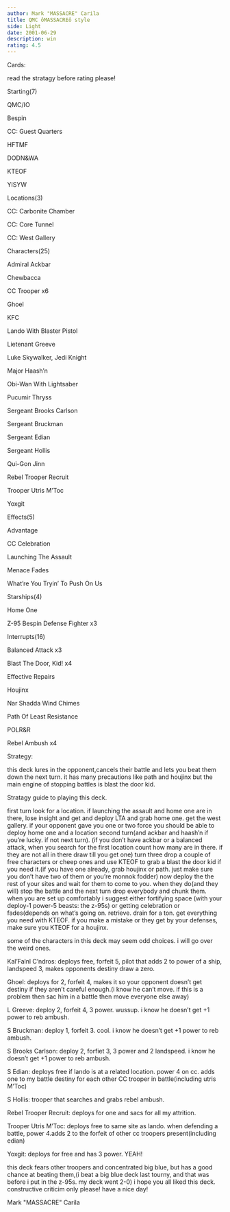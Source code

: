 ```yaml
---
author: Mark "MASSACRE" Carila
title: QMC ôMASSACREô style
side: Light
date: 2001-06-29
description: win
rating: 4.5
---
```

Cards: 

read the stratagy before rating please!

Starting(7)
QMC/IO
Bespin
CC: Guest Quarters
HFTMF
DODN&WA
KTEOF
YISYW

Locations(3)
CC: Carbonite Chamber
CC: Core Tunnel
CC: West Gallery

Characters(25)
Admiral Ackbar
Chewbacca
CC Trooper x6
Ghoel
KFC
Lando With Blaster Pistol
Lietenant Greeve
Luke Skywalker, Jedi Knight
Major Haash’n
Obi-Wan With Lightsaber
Pucumir Thryss
Sergeant Brooks Carlson
Sergeant Bruckman
Sergeant Edian
Sergeant Hollis
Qui-Gon Jinn
Rebel Trooper Recruit
Trooper Utris M’Toc
Yoxgit

Effects(5)
Advantage
CC Celebration
Launching The Assault
Menace Fades
What’re You Tryin’ To Push On Us

Starships(4)
Home One
Z-95 Bespin Defense Fighter x3

Interrupts(16)
Balanced Attack x3
Blast The Door, Kid! x4
Effective Repairs
Houjinx
Nar Shadda Wind Chimes
Path Of Least Resistance
POLR&R
Rebel Ambush x4 

Strategy: 

this deck lures in the opponent,cancels their battle and lets you beat them down the next turn. it has many precautions like path and houjinx but the main engine of stopping battles is blast the door kid.
Stratagy guide to playing this deck.
first turn look for a location. if launching the assault and home one are in there, lose insight and get and deploy LTA and grab home one. get the west gallery. if your opponent gave you one or two force you should be able to deploy home one and a location second turn(and ackbar and haash’n if you’re lucky. if not next turn). (if you don’t have ackbar or a balanced attack, when you search for the first location count how many are in there. if they are not all in there draw till you get one) turn three drop a couple of free characters or cheep ones and use KTEOF to grab a blast the door kid if you need it.(if you have one already, grab houjinx or path. just make sure you don’t have two of them or you’re monnok fodder) now deploy the the rest of your sites and wait for them to come to you. when they do(and they will) stop the battle and the next turn drop everybody and chunk them. when you are set up comfortably i suggest either fortifying space (with your deploy-1 power-5 beasts: the z-95s) or getting celebration or fades(depends on what’s going on. retrieve. drain for a ton. get everything you need with KTEOF. if you make a mistake or they get by your defenses, make sure you KTEOF for a houjinx.

some of the characters in this deck may seem odd choices. i will go over the weird ones.
Kal’Falnl C’ndros: deploys free, forfeit 5, pilot that adds 2 to power of a ship, landspeed 3, makes opponents destiny draw a zero.
Ghoel: deploys for 2, forfeit 4, makes it so your opponent doesn’t get destiny if they aren’t careful enough.(i know he can’t move. if this is a problem then sac him in a battle then move everyone else away)
L Greeve: deploy 2, forfeit 4, 3 power. wussup. i know he doesn’t get +1 power to reb ambush.
S Bruckman: deploy 1, forfeit 3. cool. i know he doesn’t get +1 power to reb ambush.
S Brooks Carlson: deploy 2, forfiet 3, 3 power and 2 landspeed. i know he doesn’t get +1 power to reb ambush.
S Edian: deploys free if lando is at a related location. power 4 on cc. adds one to my battle destiny for each other CC trooper in battle(including utris M’Toc)
S Hollis: trooper that searches and grabs rebel ambush.
Rebel Trooper Recruit: deploys for one and sacs for all my attrition.
Trooper Utris M’Toc: deploys free to same site as lando. when defending a battle, power 4.adds 2 to the forfeit of other cc troopers present(including edian)
Yoxgit: deploys for free and has 3 power. YEAH!

this deck fears other troopers and concentrated big blue, but has a good chance at beating them,(i beat a big blue deck last tourny, and that was before i put in the z-95s. my deck went 2-0) i hope you all liked this deck. constructive criticim only please! have a nice day!
Mark "MASSACRE" Carila
